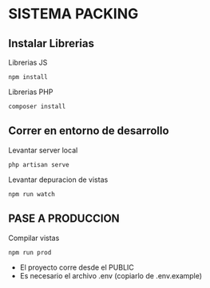 # SISTEMA PACKING

## Instalar Librerias
<p>Librerias JS</p>

```
npm install
```

<p>Librerias PHP</p>

```
composer install
```

## Correr en entorno de desarrollo

<p>Levantar server local</p>

```
php artisan serve
```

<p>Levantar depuracion de vistas</p>

```
npm run watch
```

## PASE A PRODUCCION

<p>Compilar vistas</p>

```
npm run prod
```

* El proyecto corre desde el PUBLIC
* Es necesario el archivo .env (copiarlo de .env.example)